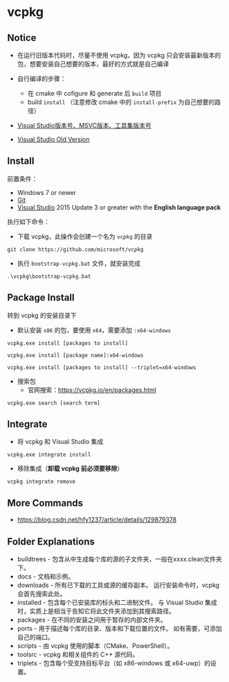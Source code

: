 # vcpkg

## Notice

- 在运行旧版本代码时，尽量不使用 vcpkg，因为 vcpkg 只会安装最新版本的包，想要安装自己想要的版本，最好的方式就是自己编译
- 自行编译的步骤：
    - 在 cmake 中 cofigure 和 generate 后 `build` 项目
    - build `install`  （注意修改 cmake 中的 `install-prefix` 为自己想要的路径）

- [Visual Studio版本号、MSVC版本、工具集版本号](https://blog.csdn.net/sanqima/article/details/117849324)

- [Visual Studio Old Version](https://learn.microsoft.com/zh-cn/visualstudio/releases/2019/release-note)

## Install

前置条件：

- Windows 7 or newer
- [Git](https://git-scm.com/downloads)
- [Visual Studio](https://visualstudio.microsoft.com/) 2015 Update 3 or greater with the **English language pack**

执行如下命令：

- 下载 vcpkg，此操作会创建一个名为 `vcpkg` 的目录

```
git clone https://github.com/microsoft/vcpkg
```

- 执行 `bootstrap-vcpkg.bat` 文件，就安装完成

```
.\vcpkg\bootstrap-vcpkg.bat
```

## Package Install

转到 vcpkg 的安装目录下

- 默认安装 `x86` 的包，要使用 `x64`，需要添加 `:x64-windows`

```
vcpkg.exe install [packages to install]
```

```
vcpkg.exe install [package name]:x64-windows
```

```
vcpkg.exe install [packages to install] --triplet=x64-windows
```

- 搜索包
    - 官网搜索：https://vcpkg.io/en/packages.html

```
vcpkg.exe search [search term]
```

## Integrate

- 将 vcpkg 和 Visual Studio 集成

```
vcpkg.exe integrate install
```

- 移除集成（**卸载 vcpkg 前必须要移除**）

```
vcpkg integrate remove
```

## More Commands

- https://blog.csdn.net/hfy1237/article/details/129879378

## Folder Explanations

- buildtrees - 包含从中生成每个库的源的子文件夹，一般在xxxx.clean文件夹下。
- docs - 文档和示例。
- downloads - 所有已下载的工具或源的缓存副本。 运行安装命令时，vcpkg 会首先搜索此处。
- installed - 包含每个已安装库的标头和二进制文件。 与 Visual Studio 集成时，实质上是相当于告知它将此文件夹添加到其搜索路径。
- packages - 在不同的安装之间用于暂存的内部文件夹。
- ports - 用于描述每个库的目录、版本和下载位置的文件。 如有需要，可添加自己的端口。
- scripts - 由 vcpkg 使用的脚本（CMake、PowerShell）。
- toolsrc - vcpkg 和相关组件的 C++ 源代码。
- triplets - 包含每个受支持目标平台（如 x86-windows 或 x64-uwp）的设置。

